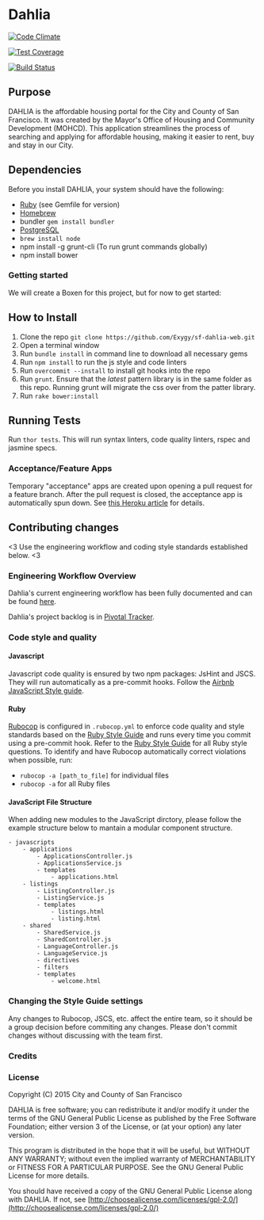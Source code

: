 # Dahlia #

[![Code Climate](https://codeclimate.com/repos/560d76bb6956807c3a0028cb/badges/0d072238f8dc74804ac9/gpa.svg)](https://codeclimate.com/repos/560d76bb6956807c3a0028cb/feed)

[![Test Coverage](https://codeclimate.com/repos/560d76bb6956807c3a0028cb/badges/0d072238f8dc74804ac9/coverage.svg)](https://codeclimate.com/repos/560d76bb6956807c3a0028cb/coverage)

[![Build Status](https://semaphoreci.com/api/v1/projects/53186731-1e6c-43a4-9d43-860e0759ea9a/558206/badge.svg)](https://semaphoreci.com/exygy/sf-dahlia-web)

## Purpose ##

DAHLIA is the affordable housing portal for the City and County of San Francisco. It was created by the Mayor's Office of Housing and Community Development (MOHCD). This application streamlines the process of searching and applying for affordable housing, making it easier to rent, buy and stay in our City.

## Dependencies ##
Before you install DAHLIA, your system should have the following:

- [Ruby](https://www.ruby-lang.org/en/documentation/installation/) (see Gemfile for version)
- [Homebrew](http://brew.sh)
- bundler `gem install bundler`
- [PostgreSQL](http://exponential.io/blog/2015/02/21/install-postgresql-on-mac-os-x-via-brew/)
- `brew install node`
- npm install -g grunt-cli (To run grunt commands globally)
- npm install bower

### Getting started ###
We will create a Boxen for this project, but for now to get started:

## How to Install ##
1. Clone the repo `git clone https://github.com/Exygy/sf-dahlia-web.git`
2. Open a terminal window
3. Run `bundle install` in command line to download all necessary gems
3. Run `npm install` to run the js style and code linters
4. Run `overcommit --install` to install git hooks into the repo
5. Run `grunt`. Ensure that the *latest* pattern library is in the same folder as this repo.
Running grunt will migrate the css over from the patter library.
6. Run `rake bower:install`

## Running Tests ##

Run `thor tests`. This will run syntax linters, code quality linters, rspec and jasmine specs.

### Acceptance/Feature Apps ###

Temporary "acceptance" apps are created upon opening a pull request for a feature branch. After the pull request is closed, the acceptance app is automatically spun down. See [this Heroku article](https://devcenter.heroku.com/articles/github-integration-review-apps) for details.

## Contributing changes ##

<3 Use the engineering workflow and coding style standards established below. <3

### Engineering Workflow Overview ###

Dahlia's current engineering workflow has been fully documented and can be found [here](https://docs.google.com/a/exygy.com/presentation/d/1Y5yAVUcKMFoNobutOH_Sehm69ZCZoTZzJZewupR-5KI/edit?usp=sharing).

Dahlia's project backlog is in [Pivotal Tracker](https://www.pivotaltracker.com/n/projects/1405352).

### Code style and quality ###

#### Javascript ####

Javascript code quality is ensured by two npm packages: JsHint and JSCS. They will run automatically as a pre-commit hooks. Follow the [Airbnb JavaScript Style guide](http://nerds.airbnb.com/our-javascript-style-guide/).

#### Ruby ####
[Rubocop](https://github.com/bbatsov/rubocop) is configured in `.rubocop.yml` to enforce code quality and style standards based on the [Ruby Style Guide](https://github.com/bbatsov/ruby-style-guide) and runs every time you commit using a pre-commit hook. Refer to the [Ruby Style Guide](https://github.com/bbatsov/ruby-style-guide) for all Ruby style questions.
To identify and have Rubocop automatically correct violations when possible, run:

* `rubocop -a [path_to_file]` for individual files
* `rubocop -a` for all Ruby files

#### JavaScript File Structure ####

When adding new modules to the JavaScript dirctory, please follow the example structure below to mantain a modular component structure.

```
- javascripts
    - applications
        - ApplicationsController.js
        - ApplicationsService.js
        - templates
            - applications.html
    - listings
        - ListingController.js
        - ListingService.js
        - templates
            - listings.html
            - listing.html
    - shared
        - SharedService.js
        - SharedController.js
        - LanguageController.js
        - LanguageService.js
        - directives
        - filters
        - templates
            - welcome.html
```

### Changing the Style Guide settings
Any changes to Rubocop, JSCS, etc. affect the entire team, so it should be a group decision before commiting any changes. Please don't commit changes without discussing with the team first.

### Credits ###


### License ###
Copyright (C) 2015 City and County of San Francisco

DAHLIA is free software; you can redistribute it and/or modify it under the terms of the GNU General Public License as published by the Free Software Foundation; either version 3 of the License, or (at your option) any later version.

This program is distributed in the hope that it will be useful, but WITHOUT ANY WARRANTY; without even the implied warranty of MERCHANTABILITY or FITNESS FOR A PARTICULAR PURPOSE. See the GNU General Public License for more details.

You should have received a copy of the GNU General Public License along with DAHLIA. If not, see [http://choosealicense.com/licenses/gpl-2.0/](http://choosealicense.com/licenses/gpl-2.0/)
